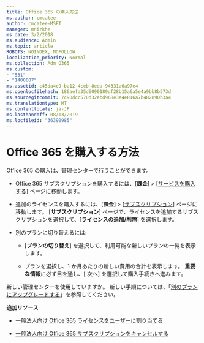 ```yaml
---
title: Office 365 の購入方法
ms.author: cmcatee
author: cmcatee-MSFT
manager: mnirkhe
ms.date: 3/2/2018
ms.audience: Admin
ms.topic: article
ROBOTS: NOINDEX, NOFOLLOW
localization_priority: Normal
ms.collection: Adm_O365
ms.custom:
- "531"
- "1400007"
ms.assetid: c45da4c9-ba12-4ceb-8eda-94331a6a97e4
ms.openlocfilehash: 186aefa35d6090189df28b15a6a5e4a9bb8b573d
ms.sourcegitcommit: 7c90dcc570d32ebd968e3e4e816a7b482890b3a4
ms.translationtype: MT
ms.contentlocale: ja-JP
ms.lasthandoff: 08/13/2019
ms.locfileid: "36390985"
---
```

# <a name="how-to-make-an-office-365-purchase"></a>Office 365 を購入する方法

Office 365 の購入は、管理センターで行うことができます。
  
- Office 365 サブスクリプションを購入するには、[**課金**] \> [[サービスを購入する](https://go.microsoft.com/fwlink/p/?linkid=868433)] ページに移動します。

- 追加のライセンスを購入するには、[**課金**] \> [[サブスクリプション](https://go.microsoft.com/fwlink/p/?linkid=842054)] ページに移動します。 [**サブスクリプション**] ページで、ライセンスを追加するサブスクリプションを選択して、[**ライセンスの追加/削除**] を選択します。

- 別のプランに切り替えるには:

  - [**プランの切り替え**] を選択して、利用可能な新しいプランの一覧を表示します。

  - プランを選択し、1 か月あたりの新しい費用の合計を表示します。 **重要な情報**に必ず目を通し、[ 次へ] を選択して購入手続きへ進みます。

新しい管理センターを使用していますか。 新しい手順については、「[別のプランにアップグレードする](https://docs.microsoft.com/ja-JP/office365/admin/subscriptions-and-billing/upgrade-to-different-plan)」を参照してください。
  
 **追加リソース**
  
- [一般法人向け Office 365 ライセンスをユーザーに割り当てる](https://docs.microsoft.com/ja-JP/office365/admin/subscriptions-and-billing/assign-licenses-to-users)

- [一般法人向け Office 365 サブスクリプションをキャンセルする](https://docs.microsoft.com/ja-JP/office365/admin/subscriptions-and-billing/cancel-your-subscription)